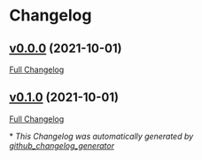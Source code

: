 # Changelog

## [v0.0.0](https://github.com/nasa-pds-engineering-node/epitome/tree/v0.0.0) (2021-10-01)

[Full Changelog](https://github.com/nasa-pds-engineering-node/epitome/compare/v0.1.0...v0.0.0)

## [v0.1.0](https://github.com/nasa-pds-engineering-node/epitome/tree/v0.1.0) (2021-10-01)

[Full Changelog](https://github.com/nasa-pds-engineering-node/epitome/compare/f0fdfd7984d4133399f63ada824e5b61b36116cb...v0.1.0)



\* *This Changelog was automatically generated by [github_changelog_generator](https://github.com/github-changelog-generator/github-changelog-generator)*
